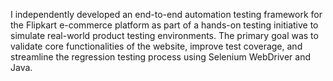I independently developed an end-to-end automation testing framework for the Flipkart e-commerce platform as part of a hands-on testing initiative to simulate real-world product testing environments. The primary goal was to validate core functionalities of the website, improve test coverage, and streamline the regression testing process using Selenium WebDriver and Java.
